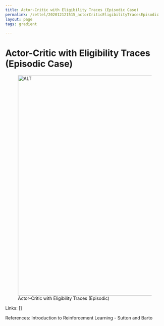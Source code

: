 ```yaml
---
title: Actor-Critic with Eligibility Traces (Episodic Case)
permalink: /zettel/202012121515_actorCriticEligibilityTracesEpisodic
layout: page
tags: gradient

---
```

# Actor-Critic with Eligibility Traces (Episodic Case)

<figure>
  <img src="/zettel/Images/ReinforcementLearning/ActorCriticEligibilityTracesPi.png"
     alt="ALT"
     class="centerImage"
     style="width: 700px;" />
  <figcaption> Actor-Critic with Eligibility Traces (Episodic) </figcaption>     
</figure>

Links: []

References: Introduction to Reinforcement Learning - Sutton and Barto

